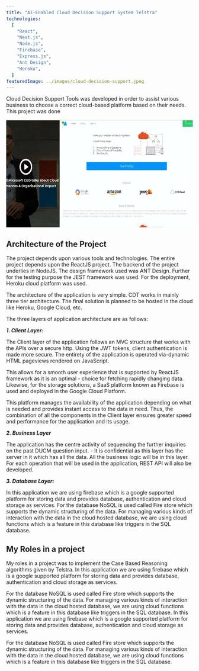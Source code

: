 ```yaml
---
title: "AI-Enabled Cloud Decision Support System Telstra"
technologies:
  [
    "React",
    "Next.js",
    "Node.js",
    "Firebase",
    "Express.js",
    "Ant Design",
    "Heroku",
  ]
featuredImage: ../images/cloud-decision-support.jpeg
---
```


Cloud Decision Support Tools was developed in order to assist various business to choose a correct cloud-based platform based on their needs. This project was done

![AI-Enabled Cloud Decision Support System](../images/cloud-decision-support.jpeg)

## Architecture of the Project

The project depends upon various tools and technologies. The entire project depends upon the ReactJS project. The backend of the project underlies in NodeJS. The design framework used was ANT Design. Further for the testing purpose the JEST framework was used. For the deployment, Heroku cloud platform was used.

The architecture of the application is very simple. CDT works in mainly three tier architecture. The final solution is planned to be hosted in the cloud like Heroku, Google Cloud, etc.

The three layers of application architecture are as follows:

**_1. Client Layer:_**

The Client layer of the application follows an MVC structure that works with the APIs over a secure http. Using the JWT tokens, client authentication is made more secure. The entirety of the application is operated via-dynamic HTML pageviews rendered on JavaScript.

This allows for a smooth user experience that is supported by ReactJS framework as it is an optimal - choice for fetching rapidly changing data. Likewise, for the storage solutions, a SaaS platform known as Firebase is used and deployed in the Google Cloud Platform.

This platform manages the availability of the application depending on what is needed and provides instant access to the data in need. Thus, the combination of all the components in the Client layer ensures greater speed and performance for the application and its usage.

**_2. Business Layer_**

The application has the centre activity of sequencing the further inquiries on the past DUCM question input. - It is confidential as this layer has the server in it which has all the data. All the business logic will be in this layer. For each operation that will be used in the application, REST API will also be developed.

**_3. Database Layer:_**

In this application we are using firebase which is a google supported platform for storing data and provides database, authentication and cloud storage as services. For the database NoSQL is used called Fire store which supports the dynamic structuring of the data. For managing various kinds of interaction with the data in the cloud hosted database, we are using cloud functions which is a feature in this database like triggers in the SQL database.

## My Roles in a project

My roles in a project was to implement the Case Based Reasoning algorithms given by Telstra.
In this application we are using firebase which is a google supported platform for storing data and provides database, authentication and cloud storage as services.

For the database NoSQL is used called Fire store which supports the dynamic structuring of the data. For managing various kinds of interaction with the data in the cloud hosted database, we are using cloud functions which is a feature in this database like triggers in the SQL database.
In this application we are using firebase which is a google supported platform for storing data and provides database, authentication and cloud storage as services.

For the database NoSQL is used called Fire store which supports the dynamic structuring of the data. For managing various kinds of interaction with the data in the cloud hosted database, we are using cloud functions which is a feature in this database like triggers in the SQL database.
